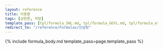 ```yaml
---
layout: reference
title: 이중환
tags: [상한론, 처방]
template_pass: [tpl/formula_SHL.md, tpl/formula_GGYL.md, tpl/formula_etc.md]
redirect_to: "/reference/Formulas/인삼탕"
---
```



{% include formula_body.md template_pass=page.template_pass %}
